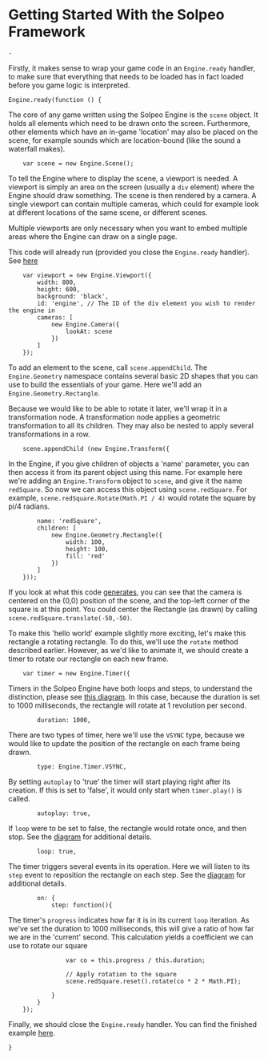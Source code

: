 Getting Started With the Solpeo Framework
=========================================

    -

Firstly, it makes sense to wrap your game code in an `Engine.ready` handler, to make sure that everything that needs
to be loaded has in fact loaded before you game logic is interpreted.

    Engine.ready(function () {

The core of any game written using the Solpeo Engine is the `scene` object. It holds all elements which need to be
drawn onto the screen. Furthermore, other elements which have an in-game 'location' may also be placed on the scene,
for example sounds which are location-bound (like the sound a waterfall makes).

        var scene = new Engine.Scene();

To tell the Engine where to display the scene, a viewport is needed. A viewport is simply an area on the screen (usually
a `div` element) where the Engine should draw something. The scene is then rendered by a camera. A single viewport can
contain multiple cameras, which could for example look at different locations of the same scene, or different scenes.

Multiple viewports are only necessary when you want to embed multiple areas where the Engine can draw on a single page.

This code will already run (provided you close the `Engine.ready` handler). See
[here](http://jsfiddle.net/Solpeo/HDNfF/1/)

        var viewport = new Engine.Viewport({
            width: 800,
            height: 600,
            background: 'black',
            id: 'engine', // The ID of the div element you wish to render the engine in
            cameras: [
                new Engine.Camera({
                    lookAt: scene
                })
            ]
        });

To add an element to the scene, call `scene.appendChild`. The `Engine.Geometry` namespace contains several basic 2D
shapes that you can use to build the essentials of your game. Here we'll add an `Engine.Geometry.Rectangle`.

Because we would like to be able to rotate it later, we'll wrap it in a transformation node. A transformation node
applies a geometric transformation to all its children. They may also be nested to apply several transformations in
a row.

        scene.appendChild (new Engine.Transform({

In the Engine, if you give children of objects a 'name' parameter, you can then access it from its parent object using
this name. For example here we're adding an `Engine.Transform` object to `scene`, and give it the name `redSquare`. So
now we can access this object using `scene.redSquare`. For example, `scene.redSquare.Rotate(Math.PI / 4)` would rotate
the square by pi/4 radians.

            name: 'redSquare',
            children: [
                new Engine.Geometry.Rectangle({
                    width: 100,
                    height: 100,
                    fill: 'red'
                })
            ]
        }));

If you look at what this code [generates](http://jsfiddle.net/Solpeo/N3vvq/1/), you can see that the camera is centered
on the (0,0) position of the scene, and the top-left corner of the square is at this point. You could center the
Rectangle (as drawn) by calling `scene.redSquare.translate(-50,-50)`.

To make this 'hello world' example slightly more exciting, let's make this rectangle a rotating rectangle. To do this,
we'll use the `rotate` method described earlier. However, as we'd like to animate it, we should create a timer to
rotate our rectangle on each new frame.

        var timer = new Engine.Timer({

Timers in the Solpeo Engine have both loops and steps, to understand the distinction, please see
[this diagram](http://docs.solpeo.com/static/timers1.png). In this case, because the duration is set to 1000
milliseconds, the rectangle will rotate at 1 revolution per second.

            duration: 1000,

There are two types of timer, here we'll use the `VSYNC` type, because we would like to update the position of the
rectangle on each frame being drawn.

            type: Engine.Timer.VSYNC,

By setting `autoplay` to 'true' the timer will start playing right after its creation. If this is set to 'false', it
would only start when `timer.play()` is called.

            autoplay: true,

If `loop` were to be set to false, the rectangle would rotate once, and then stop. See the
[diagram](http://docs.solpeo.com/static/timers1.png) for additional details.

            loop: true,

The timer triggers several events in its operation. Here we will listen to its `step` event to reposition the rectangle
on each step. See the [diagram](http://docs.solpeo.com/static/timers1.png) for additional details.

            on: {
                step: function(){

The timer's `progress` indicates how far it is in its current `loop` iteration. As we've set the duration to 1000
milliseconds, this will give a ratio of how far we are in the 'current' second. This calculation yields a coefficient
we can use to rotate our square

                    var co = this.progress / this.duration;

                    // Apply rotation to the square
                    scene.redSquare.reset().rotate(co * 2 * Math.PI);

                }
            }
        });

Finally, we should close the `Engine.ready` handler. You can find the finished example
[here](http://jsfiddle.net/Solpeo/BpNru/1/).

    }